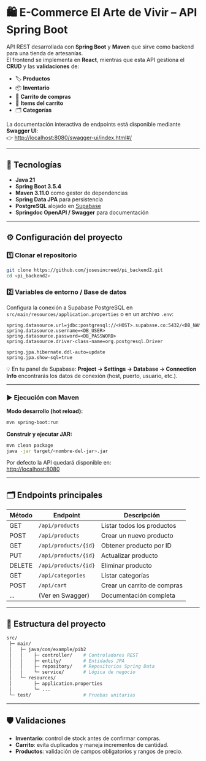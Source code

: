 # 🛍️ E-Commerce El Arte de Vivir – API Spring Boot
API REST desarrollada con **Spring Boot** y **Maven** que sirve como backend para una tienda de artesanías.  
El frontend se implementa en **React**, mientras que esta API gestiona el **CRUD** y las **validaciones** de:

- 🏷️ **Productos**  
- 📦 **Inventario**  
- 🛒 **Carrito de compras**  
- 🧩 **Items del carrito**  
- 🗂️ **Categorías**

La documentación interactiva de endpoints está disponible mediante **Swagger UI**:  
👉 [http://localhost:8080/swagger-ui/index.html#/](http://localhost:8080/swagger-ui/index.html#/)

---

## 🚀 Tecnologías
- **Java 21**  
- **Spring Boot 3.5.4**  
- **Maven 3.11.0** como gestor de dependencias  
- **Spring Data JPA** para persistencia  
- **PostgreSQL** alojado en [Supabase](https://supabase.com/)  
- **Springdoc OpenAPI / Swagger** para documentación  

---

## ⚙️ Configuración del proyecto

### 1️⃣ Clonar el repositorio
```bash
git clone https://github.com/josesincreed/pi_backend2.git
cd <pi_backend2>
```

### 2️⃣ Variables de entorno / Base de datos
Configura la conexión a Supabase PostgreSQL en `src/main/resources/application.properties` o en un archivo `.env`:
```properties
spring.datasource.url=jdbc:postgresql://<HOST>.supabase.co:5432/<DB_NAME>
spring.datasource.username=<DB_USER>
spring.datasource.password=<DB_PASSWORD>
spring.datasource.driver-class-name=org.postgresql.Driver

spring.jpa.hibernate.ddl-auto=update
spring.jpa.show-sql=true
```
💡 En tu panel de Supabase: **Project → Settings → Database → Connection Info** encontrarás los datos de conexión (host, puerto, usuario, etc.).

---

### ▶️ Ejecución con Maven
**Modo desarrollo (hot reload):**
```bash
mvn spring-boot:run
```

**Construir y ejecutar JAR:**
```bash
mvn clean package
java -jar target/<nombre-del-jar>.jar
```
Por defecto la API quedará disponible en:  
[http://localhost:8080](http://localhost:8080)

---

## 🗂️ Endpoints principales
| Método | Endpoint             | Descripción                 |
|--------|----------------------|-----------------------------|
| GET    | `/api/products`      | Listar todos los productos  |
| POST   | `/api/products`      | Crear un nuevo producto     |
| GET    | `/api/products/{id}` | Obtener producto por ID     |
| PUT    | `/api/products/{id}` | Actualizar producto         |
| DELETE | `/api/products/{id}` | Eliminar producto           |
| GET    | `/api/categories`    | Listar categorías           |
| POST   | `/api/cart`          | Crear un carrito de compras |
| ...    | (Ver en Swagger)     | Documentación completa      |

---

## 🧩 Estructura del proyecto
```bash
src/
 ├─ main/
 │   ├─ java/com/example/pib2
 │   │    ├─ controller/    # Controladores REST
 │   │    ├─ entity/        # Entidades JPA
 │   │    ├─ repository/    # Repositorios Spring Data
 │   │    └─ service/       # Lógica de negocio
 │   └─ resources/
 │        ├─ application.properties
 │        └─ ...
 └─ test/                   # Pruebas unitarias
```

---

## 🛡️ Validaciones
- **Inventario**: control de stock antes de confirmar compras.  
- **Carrito**: evita duplicados y maneja incrementos de cantidad.  
- **Productos**: validación de campos obligatorios y rangos de precio.
